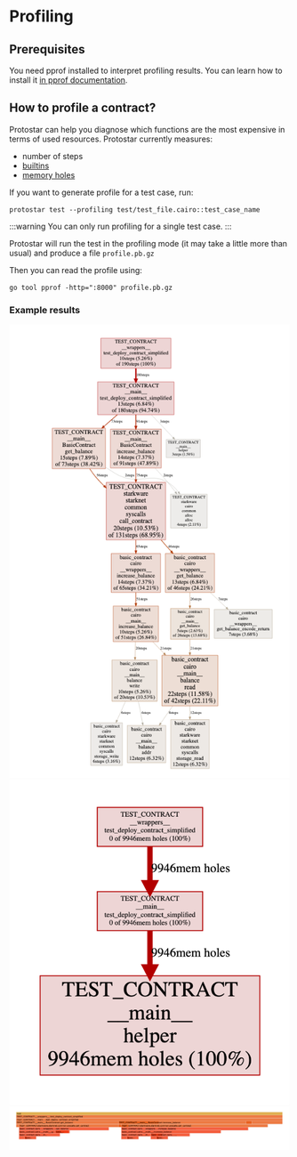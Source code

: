 # Profiling

## Prerequisites

You need pprof installed to interpret profiling results.
You can learn how to install it [in pprof documentation](https://github.com/google/pprof#building-pprof).

## How to profile a contract?

Protostar can help you diagnose which functions are the most expensive in terms of used resources.
Protostar currently measures:
- number of steps
- [builtins](https://www.cairo-lang.org/docs/how_cairo_works/builtins.html)
- [memory holes](https://www.cairo-lang.org/docs/how_cairo_works/cairo_intro.html#continuous-memory)

If you want to generate profile for a test case, run:

```shell
protostar test --profiling test/test_file.cairo::test_case_name 
```
:::warning
You can only run profiling for a single test case.
:::

Protostar will run the test in the profiling mode (it may take a little more than usual) and produce a file `profile.pb.gz`

Then you can read the profile using: 
```shell
go tool pprof -http=":8000" profile.pb.gz
```
### Example results

![Profiler](prof1.png)
![Profiler](prof2.png)
![Profiler](prof3.png)
